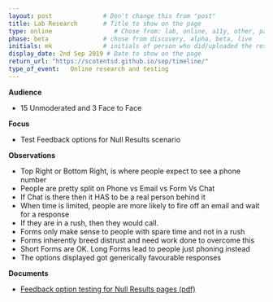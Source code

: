 ```yaml
---
layout: post              # Don't change this from "post"
title: Lab Research       # Title to show on the page
type: online                 # Chose from: lab, online, a11y, other, partner
phase: beta               # chose from discovery, alpha, beta, live
initials: mk              # initials of person who did/uploaded the research
display_date: 2nd Sep 2019 # Date to show on the page
return_url: "https://scotentsd.github.io/sep/timeline/"         
type_of_event:   Online research and testing
---
```

**Audience**
- 15 Unmoderated and 3 Face to Face

**Focus**
- Test Feedback options for Null Results scenario

**Observations**
- Top Right or Bottom Right, is where people expect to see a phone number
- People are pretty split on Phone vs Email vs Form Vs Chat
- If Chat is there then it HAS to be a real person behind it
- When time is limited, people are more likely to fire off an email and wait for a response
- If they are in a rush, then they would call.
- Forms only make sense to people with spare time and not in a rush
- Forms inherently breed distrust and need work done to overcome this
- Short Forms are OK. Long Forms lead to people just phoning instead
- The options displayed got generically favourable responses

**Documents**
- [ Feedback option testing for Null Results pages (pdf) ](../files/SEP_2019_Sep_Contect_us_when_you_dont_find_anything_Testing.pdf)
